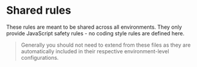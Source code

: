 # Shared rules

These rules are meant to be shared across all environments. They only provide JavaScript safety rules - no coding style rules are defined here.

> Generally you should not need to extend from these files as they are automatically included in their respective environment-level configurations.
